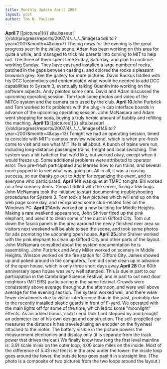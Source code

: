 ```yaml
---
title: Monthly Update April 2007 
layout: post
author: Tom N. Paulsen
---
```




 **April 7** [\[pictures]]({{ site.baseurl }}/old/progress/reports/2007/4/../../../imagesa4d9.tcl?year=2007&month=4&day=7) The big news for the evening is the great progress seen in the valley scene. Adam has been working on this area for quite a while, and managed to trick his parents into coming to MIT to help out. The three of them spent time Friday, Saturday, and plan to continue working Sunday. They have cast and installed a large number of rocks, patched in the gaps between castings, and colored the rocks a pleasant brownish grey. See the gallery for more pictures. David Backus fiddled with his DCC locomotives and contemplated what would be needed to add DCC capabilities to System 3, eventually talking Quentin into working on the software aspects. Andy painted some cars. David and Adam discussed the upcoming operating session. Tom took some photos and video of the MITCo system and the camera cars used by the club. **April 10**John Purbrick and Tom worked to fix problems with the plug\-in cab interface boards in advance of the upcoming operating session. John McNamara and Adam went shopping for soda, buying a truly heroic amount of bubbly and refilling the maching.  **April 13** [\[pictures]]({{ site.baseurl }}/old/progress/reports/2007/4/../../../images4f49.tcl?year=2007&month=4&day=13) Tonight we had an operating session, timed to coincide with MIT's campus preview weekend, which is when pre\-frosh come to visit and see what MIT life is all about. A bunch of trains were run, including long\-distance passenger trains, freight and local switching. The system was a bit twitchier that we'd like, but worked okay, except when it would freeze up. Some additional problems were attributed to operator error. Two pre\-frosh participated and learned how to run trains, and several more popped in to see what was going on. All in all, it was a rousing success, so our thanks go out to Adam for organizing the event, and to everyone who participated. **April 14**It was quiet at TMRC tonight. Bill worked on a few scenery items. Genya fiddled with the server, fixing a few bugs. John McNamara took the initiative to start documenting troubleshooting procedures for System 3\. Tom took a few pictures which will end up on the web page some day, and reorganized some club\-related files on the Windows PC. **April 21**Andy worked on a new building for Middle Heights. Making a rare weekend appearance, John Shriver fixed up the pink elephant, and used it to clean some of the dust in Gifford City. Tom cut down the fascia panels in the area aaround the newly finished river area so visitors next weekend will be able to see the scene, and took some photos for ads promoting the upcoming open house. **April 25**John Shriver worked with the pink elephant to clean up Gifford City and other parts of the layout. John McNamara consulted about the system documentation he is assembling. John Purbrick and Andy Miller worked on scenery in Middle Heights. Winston worked on the fire station for Gifford City. James showed up and poked around in the computers. Tom did some clean up in advance of the open house, which is only three short days away.**April 28**  Our 60th anniversary open house was very well attended. This is due in part to our participation in the Cambridge Science Festival, and in part to out next door neighbors (MITERS) participaring in the same festival. Crowds were consistently above average throughout the afternoon, and were well above average for the evening session. The system worked well, and there were fewer derailments due to visitor interference than in the past, probably due to the recently installed plastic guards in front of F\-yard. We operated with the main lights off for some of the time, which led to some "moonlight" effects.  As an added bonus, club friend Dick Lord stopped by and brought an odometer car of his own design and construction. The self\-propelled car measures the distance it has traveled using an encoder on the flywheel attached to the motor. The battery visible in the picture powers the measurement electronics and display only (it is separate from the track power that drives the car.) We finally know how long the first level mainline is: 3\.91 scale miles on the outer loop, 4\.00 scale miles on the inside. Most of the difference of 5\.43 real feet is in the area under the tower: the inside loop goes around the tower, the outside loop goes past it in a straight line. (The photo is a composite of two pictures from the two loops around the layout.)   